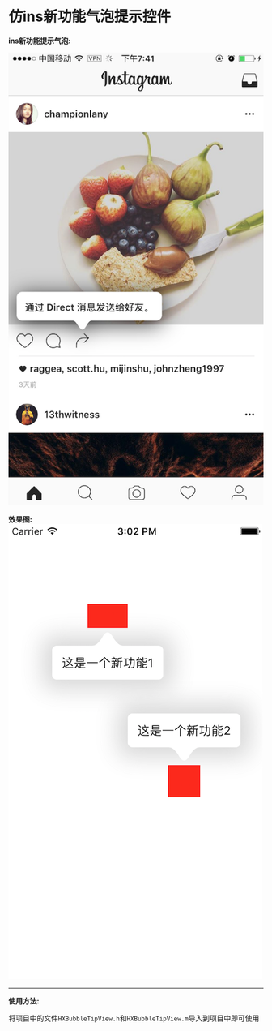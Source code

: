 # 仿ins新功能气泡提示控件
**ins新功能提示气泡:**

![](images/00001.png)


**效果图:**
![](images/00002.png)
***
**使用方法:**

将项目中的文件`HXBubbleTipView.h`和`HXBubbleTipView.m`导入到项目中即可使用